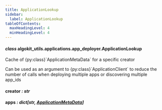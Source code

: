 ```yaml
---
title: ApplicationLookup
sidebar:
  label: ApplicationLookup
tableOfContents:
  maxHeadingLevel: 4
  minHeadingLevel: 4
---
```


#### _class_ algokit_utils.applications.app_deployer.ApplicationLookup

Cache of {py:class}\`ApplicationMetaData\` for a specific creator

Can be used as an argument to {py:class}\`ApplicationClient\` to reduce the number of calls when deploying multiple
apps or discovering multiple app_ids

#### creator _: str_

#### apps _: dict[str, [ApplicationMetaData](ApplicationMetaData.md#algokit_utils.applications.app_deployer.ApplicationMetaData)]_
